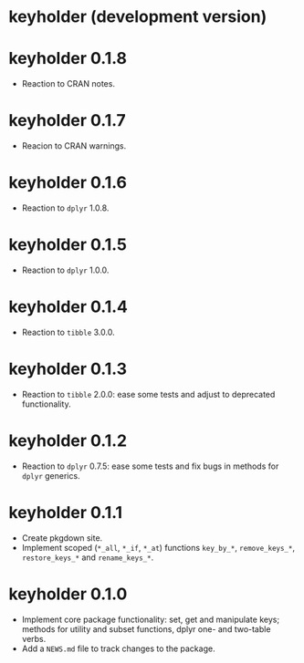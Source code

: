 # keyholder (development version)

# keyholder 0.1.8

* Reaction to CRAN notes.

# keyholder 0.1.7

* Reacion to CRAN warnings.

# keyholder 0.1.6

* Reaction to `dplyr` 1.0.8.

# keyholder 0.1.5

* Reaction to `dplyr` 1.0.0.

# keyholder 0.1.4

* Reaction to `tibble` 3.0.0.

# keyholder 0.1.3

* Reaction to `tibble` 2.0.0: ease some tests and adjust to deprecated functionality.

# keyholder 0.1.2

* Reaction to `dplyr` 0.7.5: ease some tests and fix bugs in methods for `dplyr` generics.

# keyholder 0.1.1

* Create pkgdown site.
* Implement scoped (`*_all`, `*_if`, `*_at`) functions `key_by_*`,
`remove_keys_*`, `restore_keys_*` and `rename_keys_*`.

# keyholder 0.1.0

* Implement core package functionality: set, get and manipulate keys; methods
for utility and subset functions, dplyr one- and two-table verbs.
* Add a `NEWS.md` file to track changes to the package.
